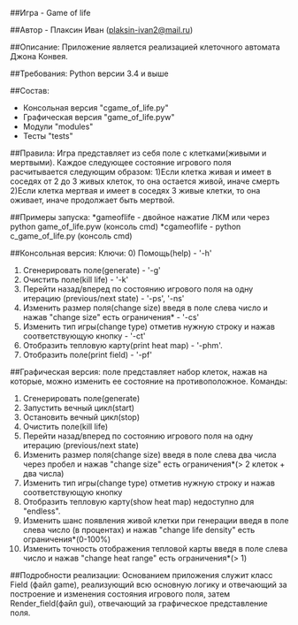 ﻿##Игра - Game of life

##Автор - Плаксин Иван (plaksin-ivan2@mail.ru)

##Описание: Приложение является реализацией клеточного автомата Джона Конвея.

##Требования: Python версии 3.4 и выше

##Состав:
* Консольная версия "cgame_of_life.py"
* Графическая версия "game_of_life.pyw"
* Модули "modules"
* Тесты "tests"

##Правила:
Игра представляет из себя поле с клетками(живыми и мертвыми). Каждое следующее состояние игрового поля расчитывается следующим образом:
1)Если клетка живая и имеет в соседях от 2 до 3 живых клеток, то она остается живой, иначе смерть
2)Если клетка мертвая и имеет в соседях 3 живые клетки, то она оживает, иначе продолжает быть мертвой.

##Примеры запуска: 
*gameoflife - двойное нажатие ЛКМ или через python game_of_life.pyw (консоль cmd)
*cgameoflife - python c_game_of_life.py (консоль cmd)

##Консольная версия:
Ключи:
0) Помощь(help) - '-h'
1) Сгенерировать поле(generate) - '-g'
2) Очистить поле(kill life) - '-k'
3) Перейти назад/вперед по состоянию игрового поля на одну итерацию (previous/next state) - '-ps', '-ns'
4) Изменить размер поля(change size) введя в поле слева число и нажав "change size" есть ограничения* - '-cs'
5) Изменить тип игры(change type) отметив нужную строку и нажав соответствующую кнопку - '-ct'
6) Отобразить тепловую карту(print heat map) - '-phm'.
7) Отобразить поле(print field) - '-pf'


##Графическая версия: поле представляет набор клеток, нажав на которые, можно изменить ее состояние на противоположное.
Команды:
1) Сгенерировать поле(generate)
2) Запустить вечный цикл(start)
3) Остановить вечный цикл(stop)
4) Очистить поле(kill life)
5) Перейти назад/вперед по состоянию игрового поля на одну итерацию (previous/next state)
6) Изменить размер поля(change size) введя в поле слева два числа через пробел и нажав "change size" есть ограничения*(> 2 клеток + два числа)
7) Изменить тип игры(change type) отметив нужную строку и нажав соответствующую кнопку
8) Отобразить тепловую карту(show heat map) недоступно для "endless".
9) Изменить шанс появления живой клетки при генерации введя в поле слева число (в процентах) и нажав "change life density" есть ограничения*(0-100%)
10) Изменить точность отображения тепловой карты введя в поле слева число и нажав "change heat range" есть ограничения*(> 1)

##Подробности реализации: 
Основанием приложения служит класс Field (файл game), реализующий всю основную логику и отвечающий за построение и изменения состояния игрового поля, затем Render_field(файл gui), отвечающий за графическое представление поля.
